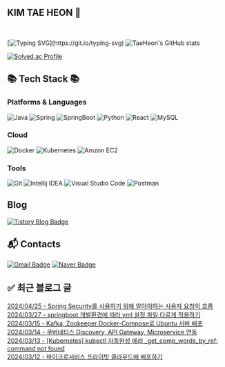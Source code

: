 
## KIM TAE HEON 👋

<br />

[![Typing SVG](https://readme-typing-svg.herokuapp.com?font=Fira+Code&pause=1000&random=false&width=435&lines=%EC%95%88%EB%85%95%ED%95%98%EC%84%B8%EC%9A%94!+%EB%B0%B1%EC%97%94%EB%93%9C+%EA%B0%9C%EB%B0%9C%EC%9E%90+%EA%B9%80%ED%83%9C%ED%97%8C%EC%9E%85%EB%8B%88%EB%8B%A4!)](https://git.io/typing-svg)
![TaeHeon's GitHub stats](https://github-readme-stats.vercel.app/api?username=Jake-huen&show_icons=true&theme=radical)

[![Solved.ac Profile](http://mazassumnida.wtf/api/v2/generate_badge?boj=tae77777)](https://solved.ac/tae77777/)

## 📚 Tech Stack 📚

### Platforms & Languages

![Java](https://img.shields.io/badge/Java-007396.svg?&style=for-the-badge&logo=Java&logoColor=white)
![Spring](https://img.shields.io/badge/Spring-6DB33F.svg?&style=for-the-badge&logo=Spring&logoColor=white)
![SpringBoot](https://img.shields.io/badge/Spring%20Boot-6DB33F.svg?&style=for-the-badge&logo=Spring%20Boot&logoColor=white)
![Python](https://img.shields.io/badge/Python-3776AB.svg?&style=for-the-badge&logo=Python&logoColor=white)
![React](https://img.shields.io/badge/React-61DAFB.svg?&style=for-the-badge&logo=React&logoColor=white)
![MySQL](https://img.shields.io/badge/MySQL-4479A1.svg?&style=for-the-badge&logo=MySQL&logoColor=white)

### Cloud
![Docker](https://img.shields.io/badge/Docker-2496ED.svg?&style=for-the-badge&logo=Docker&logoColor=white)
![Kubernetes](https://img.shields.io/badge/Kubernetes-326CE5.svg?&style=for-the-badge&logo=Kubernetes&logoColor=white)
![Amzon EC2](https://img.shields.io/badge/Amazon%20EC2-FF9900.svg?&style=for-the-badge&logo=Amazon%20EC2&logoColor=white)

### Tools

![Git](https://img.shields.io/badge/Git-F05032.svg?&style=for-the-badge&logo=Git&logoColor=white)
![Intellij IDEA](https://img.shields.io/badge/IntelliJ%20IDEA-000000.svg?&style=for-the-badge&logo=IntelliJ%20IDEA&logoColor=white)
![Visual Studio Code](https://img.shields.io/badge/Visual%20Studio%20Code-007ACC.svg?&style=for-the-badge&logo=Visual%20Studio%20Code&logoColor=white)
![Postman](https://img.shields.io/badge/Postman-FF6C37.svg?&style=for-the-badge&logo=Postman&logoColor=white)

## Blog
[![Tistory Blog Badge](http://img.shields.io/badge/Tistory-000000?style=flat-square&logo=Tistory&link=https://jobdong7757.tistory.com/)](https://jobdong7757.tistory.com/)


## :mailbox_with_mail: Contacts

[![Gmail Badge](https://img.shields.io/badge/Gmail-d14836?style=flat-square&logo=Gmail&logoColor=white&link=mailto:taehuen7757@gmail.com)](mailto:taehuen7757@gmail.com)
[![Naver Badge](https://img.shields.io/badge/Naver-03C75A?style=flat-square&logo=Naver&logoColor=white&link=mailto:tae77777@naver.com)](mailto:tae77777@naver.com)

## ✅ 최근 블로그 글

[2024/04/25 - Spring Security를 사용하기 위해 알아야하는 사용자 요청의 흐름](http://jobdong7757.tistory.com/243) <br/>
[2024/03/27 - springboot 개발환경에 따라 yml 설정 파일 다르게 적용하기](http://jobdong7757.tistory.com/242) <br/>
[2024/03/15 - Kafka, Zookeeper Docker-Compose로 Ubuntu 서버 배포](http://jobdong7757.tistory.com/241) <br/>
[2024/03/14 - 쿠버네티스 Discovery, API Gateway, Microservice 연동](http://jobdong7757.tistory.com/240) <br/>
[2024/03/13 - [Kubernetes] kubectl 자동완성 에러 _get_comp_words_by_ref: command not found](http://jobdong7757.tistory.com/239) <br/>
[2024/03/12 - 마이크로서비스 프라이빗 클라우드에 배포하기](http://jobdong7757.tistory.com/238) <br/>
